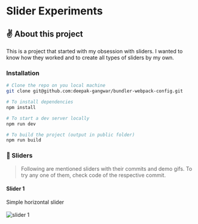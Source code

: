 # Slider Experiments

## ✌ About this project
This is a project that started with my obsession with sliders. I wanted to know how they worked and to create all types of sliders by my own.

### Installation
```bash
# Clone the repo on you local machine
git clone git@github.com:deepak-gangwar/bundler-webpack-config.git

# To install dependencies
npm install

# To start a dev server locally
npm run dev

# To build the project (output in public folder)
npm run build
```

### 👻 Sliders
> Following are mentioned sliders with their commits and demo gifs. 
>To try any one of them, check code of the respective commit.

#### Slider 1
Simple horizontal slider
<br />
<br />
![slider 1](demo/slider1.gif)
